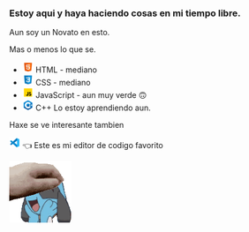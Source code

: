 <h3>Estoy aqui y haya haciendo cosas en mi tiempo libre.</h3>
Aun soy un Novato en esto.

Mas o menos lo que se.

- <a href = "https://raw.githubusercontent.com/448L/448L/main/E4kbCZdVEAIjwkB.png"><img src = "icons8-html-5-96.png" width = "20px" height = "auto"></a>  HTML - mediano
- <a href = "https://github.com/448L/448L/blob/main/tails%20tenedor.webm?raw=true"><img src = "icons8-css3-96.png" width = "20px" height = "auto"></a>  CSS - mediano
- <a href = "https://raw.githubusercontent.com/448L/448L/main/E4kbCZdVEAIjwkB.png"><img src = "icons8-javascript-96.png" width = "20px" height = "auto"></a>  JavaScript - aun muy verde 🙃
- <a href = "https://github.com/448L/448L/blob/main/MUERE-1-1.mp4?raw=true"><img src = "icons8-c++-96.png" width = "20px" height = "auto"></a> C++ Lo estoy aprendiendo aun.


Haxe se ve interesante tambien

<a href = "https://github.com/Microsoft/vscode"><img src = "icons8-visual-studio-code-2019-96.png" width = "20px" height = "auto" aling = "right"></a> 👈 Este es mi editor de codigo favorito


<a href= "https://raw.githubusercontent.com/448L/448L/main/E4kbCZdVEAIjwkB.png"><img src = "ac148350-6bb2-4595-9ff6-f5b127a539d9.gif" align = "left"></a>
<!-- A estas alturas no es necesario decir que me gusta Riolu/Lucario -->

